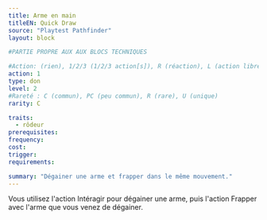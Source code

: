 ```yaml
---
title: Arme en main
titleEN: Quick Draw
source: "Playtest Pathfinder"
layout: block

#PARTIE PROPRE AUX AUX BLOCS TECHNIQUES

#Action: (rien), 1/2/3 (1/2/3 action[s]), R (réaction), L (action libre)
action: 1
type: don
level: 2
#Rareté : C (commun), PC (peu commun), R (rare), U (unique)
rarity: C

traits:
  - rôdeur
prerequisites: 
frequency: 
cost:
trigger: 
requirements: 

summary: "Dégainer une arme et frapper dans le même mouvement."
---
```


Vous utilisez l'action Intéragir pour dégainer une arme, puis l'action Frapper avec l'arme que vous venez de dégainer.
